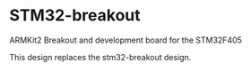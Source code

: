 **STM32-breakout**
========
ARMKit2 Breakout and development board for the STM32F405

This design replaces the stm32-breakout design.

